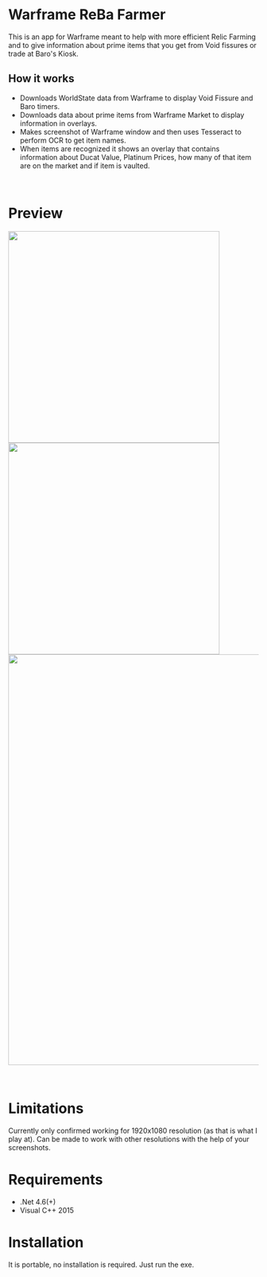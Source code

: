# Warframe ReBa Farmer
This is an app for Warframe meant to help with more efficient Relic Farming and to give information about prime items that you get from Void fissures or trade at Baro's Kiosk.

## How it works
* Downloads WorldState data from Warframe to display Void Fissure and Baro timers.
* Downloads data about prime items from Warframe Market to display information in overlays.
* Makes screenshot of Warframe window and then uses Tesseract to perform OCR to get item names.
* When items are recognized it shows an overlay that contains information about Ducat Value, Platinum Prices, how many of that item are on the market and if item is vaulted.

&nbsp;

# Preview
<p float="left">
  <img src="https://i.imgur.com/KdruwRK.png" height="425" />
  <img src="https://i.imgur.com/tHVQB1p.png" height="425" /> 
  <img src="https://i.imgur.com/o0JFP3r.png" width="825" />
</p>

&nbsp;

# Limitations
Currently only confirmed working for 1920x1080 resolution (as that is what I play at).
Can be made to work with other resolutions with the help of your screenshots.

# Requirements
* .Net 4.6(+)
* Visual C++ 2015

# Installation
It is portable, no installation is required. Just run the exe.

